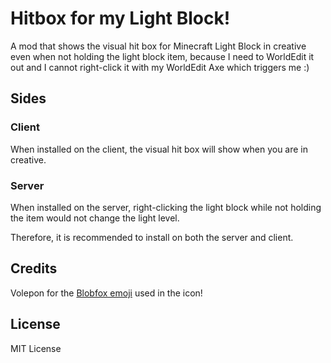# Hitbox for my Light Block!
A mod that shows the visual hit box for Minecraft Light Block in creative even when not holding the light block item, because I need to WorldEdit it out and I cannot right-click it with my WorldEdit Axe which triggers me :)

## Sides
### Client
When installed on the client, the visual hit box will show when you are in creative.

### Server
When installed on the server, right-clicking the light block while not holding the item would not change the light level.

Therefore, it is recommended to install on both the server and client.

## Credits
Volepon for the [Blobfox emoji](https://volpeon.ink/emojis/blobfox/) used in the icon!

## License
MIT License